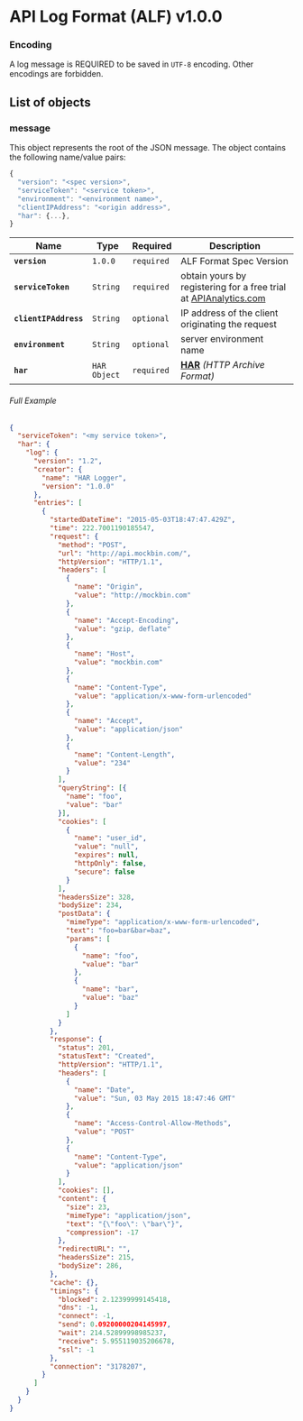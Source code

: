 # API Log Format (ALF) v1.0.0

### Encoding

A log message is REQUIRED to be saved in `UTF-8` encoding. Other encodings are forbidden.

## List of objects

### message

This object represents the root of the JSON message. The object contains the following name/value pairs:

```js
{
  "version": "<spec version>",
  "serviceToken": "<service token>",
  "environment": "<environment name>",
  "clientIPAddress": "<origin address>",
  "har": {...},
}
```

| Name                  | Type                            | Required   | Description                                                                        |
| --------------------- | ------------------------------- | ---------- | ---------------------------------------------------------------------------------- |
| **`version`**         | `1.0.0`                         | `required` | ALF Format Spec Version                                                            |
| **`serviceToken`**    | `String`                        | `required` | obtain yours by registering for a free trial at [APIAnalytics.com][analytics-url]  |
| **`clientIPAddress`** | `String`                        | `optional` | IP address of the client originating the request                                   |
| **`environment`**     | `String`                        | `optional` | server environment name                                                            |
| **`har`**             | `HAR Object`                    | `required` | [**HAR**][har-spec] *(HTTP Archive Format)*                                        |

###### Full Example

```json
{
  "serviceToken": "<my service token>",
  "har": {
    "log": {
      "version": "1.2",
      "creator": {
        "name": "HAR Logger",
        "version": "1.0.0"
      },
      "entries": [
        {
          "startedDateTime": "2015-05-03T18:47:47.429Z",
          "time": 222.7001190185547,
          "request": {
            "method": "POST",
            "url": "http://api.mockbin.com/",
            "httpVersion": "HTTP/1.1",
            "headers": [
              {
                "name": "Origin",
                "value": "http://mockbin.com"
              },
              {
                "name": "Accept-Encoding",
                "value": "gzip, deflate"
              },
              {
                "name": "Host",
                "value": "mockbin.com"
              },
              {
                "name": "Content-Type",
                "value": "application/x-www-form-urlencoded"
              },
              {
                "name": "Accept",
                "value": "application/json"
              },
              {
                "name": "Content-Length",
                "value": "234"
              }
            ],
            "queryString": [{
              "name": "foo",
              "value": "bar"
            }],
            "cookies": [
              {
                "name": "user_id",
                "value": "null",
                "expires": null,
                "httpOnly": false,
                "secure": false
              }
            ],
            "headersSize": 328,
            "bodySize": 234,
            "postData": {
              "mimeType": "application/x-www-form-urlencoded",
              "text": "foo=bar&bar=baz",
              "params": [
                {
                  "name": "foo",
                  "value": "bar"
                },
                {
                  "name": "bar",
                  "value": "baz"
                }
              ]
            }
          },
          "response": {
            "status": 201,
            "statusText": "Created",
            "httpVersion": "HTTP/1.1",
            "headers": [
              {
                "name": "Date",
                "value": "Sun, 03 May 2015 18:47:46 GMT"
              },
              {
                "name": "Access-Control-Allow-Methods",
                "value": "POST"
              },
              {
                "name": "Content-Type",
                "value": "application/json"
              }
            ],
            "cookies": [],
            "content": {
              "size": 23,
              "mimeType": "application/json",
              "text": "{\"foo\": \"bar\"}",
              "compression": -17
            },
            "redirectURL": "",
            "headersSize": 215,
            "bodySize": 286,
          },
          "cache": {},
          "timings": {
            "blocked": 2.12399999145418,
            "dns": -1,
            "connect": -1,
            "send": 0.09200000204145997,
            "wait": 214.52899998985237,
            "receive": 5.955119035206678,
            "ssl": -1
          },
          "connection": "3178207",
        }
      ]
    }
  }
}
```

[analytics-url]: http://apianalytics.com "API Analytics"
[har-spec]: http://www.softwareishard.com/blog/har-12-spec/ "Har Specification"
[example]: #full-example "Example ALF Object"

